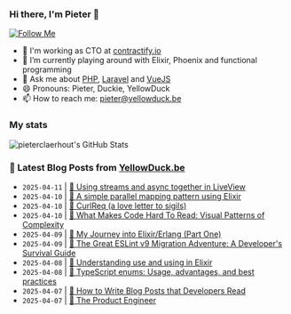 ### Hi there, I'm Pieter 👋  
[![Follow Me](https://img.shields.io/github/followers/pieterclaerhout?label=Follow&style=social)](https://github.com/pieterclaerhout)

- 🏢 I'm working as CTO at [contractify.io](https://contractify.io)
- 🌱 I’m currently playing around with Elixir, Phoenix and functional programming
- 💬 Ask me about [PHP](https://php.net), [Laravel](http://laravel.com) and [VueJS](https://vuejs.org)
- 😄 Pronouns: Pieter, Duckie, YellowDuck
- 📫 How to reach me: pieter@yellowduck.be

### My stats

![pieterclaerhout's GitHub Stats](https://github-readme-stats.vercel.app/api?username=pieterclaerhout&show_icons=true&count_private=true&line_height=40)

### 📩 Latest Blog Posts from [YellowDuck.be](https://www.yellowduck.be/)
<!-- BLOG-POST-LIST:START -->
- `2025-04-11` | [🔗 Using streams and async together in LiveView](https://www.yellowduck.be/posts/using-streams-and-async-together-in-liveview)  
- `2025-04-10` | [🐥 A simple parallel mapping pattern using Elixir](https://www.yellowduck.be/posts/a-simple-parallel-mapping-pattern-using-elixir)  
- `2025-04-10` | [🔗 CurlReq &lpar;a love letter to sigils&rpar;](https://www.yellowduck.be/posts/curlreq-a-love-letter-to-sigils-code-code-ship)  
- `2025-04-10` | [🔗 What Makes Code Hard To Read: Visual Patterns of Complexity](https://www.yellowduck.be/posts/what-makes-code-hard-to-read-visual-patterns-of-complexity)  
- `2025-04-09` | [🔗 My Journey into Elixir/Erlang &lpar;Part One&rpar;](https://www.yellowduck.be/posts/my-journey-into-elixir-erlang-part-one)  
- `2025-04-09` | [🔗 The Great ESLint v9 Migration Adventure: A Developer&#39;s Survival Guide](https://www.yellowduck.be/posts/the-great-eslint-v9-migration-adventure-a-developers-survival-guide)  
- `2025-04-08` | [🔗 Understanding use and using in Elixir](https://www.yellowduck.be/posts/understanding-use-and-using-in-elixir)  
- `2025-04-08` | [🔗 TypeScript enums: Usage, advantages, and best practices](https://www.yellowduck.be/posts/typescript-enums-usage-advantages-and-best-practices)  
- `2025-04-07` | [🔗 How to Write Blog Posts that Developers Read](https://www.yellowduck.be/posts/how-to-write-blog-posts-that-developers-read)  
- `2025-04-07` | [🔗 The Product Engineer](https://www.yellowduck.be/posts/the-product-engineer)  

<!-- BLOG-POST-LIST:END -->
